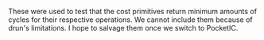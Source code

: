 These were used to test that the cost primitives return minimum amounts of cycles for their respective operations.
We cannot include them because of drun's limitations. I hope to salvage them once we switch to PocketIC.

